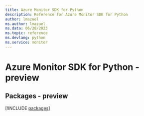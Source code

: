```yaml
---
title: Azure Monitor SDK for Python
description: Reference for Azure Monitor SDK for Python
author: lmazuel
ms.author: lmazuel
ms.data: 06/28/2023
ms.topic: reference
ms.devlang: python
ms.service: monitor
---
```

# Azure Monitor SDK for Python - preview
## Packages - preview
[!INCLUDE [packages](monitor-index.md)]